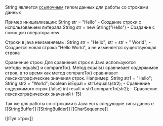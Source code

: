 String является [ссылочным](Ссылочные) типом данных для работы со строками данных

Пример инициализации:
String str = "Hello" - Cоздание строки с использованием литерала
String str = new String("Hello") - Cоздание с помощью оператора new 

Строки в java неизменяемы:
String str = "Hello";
str = str + " World"; - Создается новая строка "Hello World", а не изменяется существующая строка

Сравнение строк: 
Для сравнения строк в Java используются методы equals() и compareTo(). Метод equals() сравнивает содержимое строк, в то время как метод compareTo() сравнивает лексикографические значения строк. Например:
String str1 = "Hello";
String str2 = "World";
boolean isEqual = str1.equals(str2); - Сравнение содержимого строк (false)
int result = str1.compareTo(str2); - Сравнение лексикографических значений (-15)

Так же для работы со строками в Java есть следующие типы данных:
[[StringBuffer]]
[[StringBuilder]]
[[CharSequence]]

[[Пул строк]]
